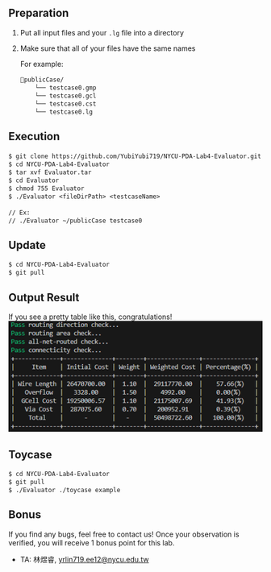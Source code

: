 ## Preparation
1. Put all input files and your `.lg` file into a directory
2. Make sure that all of your files have the same names

    For example:
    ```
    📁publicCase/  
        └── testcase0.gmp  
        └── testcase0.gcl
        └── testcase0.cst
        └── testcase0.lg
    ```

## Execution
```
$ git clone https://github.com/YubiYubi719/NYCU-PDA-Lab4-Evaluator.git
$ cd NYCU-PDA-Lab4-Evaluator
$ tar xvf Evaluator.tar
$ cd Evaluator
$ chmod 755 Evaluator
$ ./Evaluator <fileDirPath> <testcaseName>

// Ex:
// ./Evaluator ~/publicCase testcase0
```

## Update
```
$ cd NYCU-PDA-Lab4-Evaluator
$ git pull
```

## Output Result
If you see a pretty table like this, congratulations!  
![alt text](image.png)

## Toycase
```
$ cd NYCU-PDA-Lab4-Evaluator
$ git pull
$ ./Evaluator ./toycase example
```

## Bonus
If you find any bugs, feel free to contact us! Once your observation is verified, you will receive 1 bonus point for this lab.
* TA: 林煜睿, yrlin719.ee12@nycu.edu.tw
